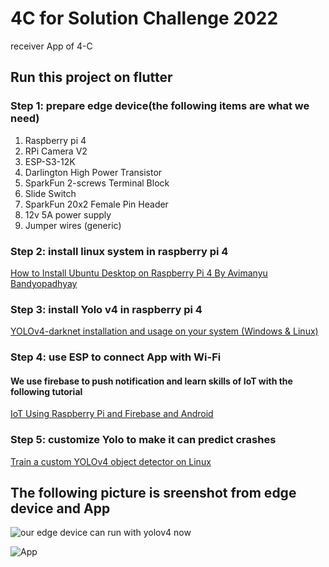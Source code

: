 # 4C for Solution Challenge 2022

receiver App of 4-C

## Run this project on flutter
### Step 1: prepare edge device(the following items are what we need)
1. Raspberry pi 4
2. RPi Camera V2
3. ESP-S3-12K
4. Darlington High Power Transistor
5. SparkFun 2-screws Terminal Block
6. Slide Switch
7. SparkFun 20x2 Female Pin Header
8. 12v 5A power supply
9. Jumper wires (generic)
### Step 2: install linux system in raspberry pi 4
[How to Install Ubuntu Desktop on Raspberry Pi 4 By Avimanyu Bandyopadhyay ](https://itsfoss.com/install-ubuntu-desktop-raspberry-pi/)
### Step 3: install Yolo v4 in raspberry pi 4
[YOLOv4-darknet installation and usage on your system (Windows & Linux)](https://medium.com/geekculture/yolov4-darknet-installation-and-usage-on-your-system-windows-linux-8dec2cea6e81)
### Step 4: use ESP to connect App with Wi-Fi
#### We use firebase to push notification and learn skills of IoT with the following tutorial
[IoT Using Raspberry Pi and Firebase and Android](https://www.hackster.io/ahmedibrrahim/iot-using-raspberry-pi-and-firebase-and-android-dbe61d)
### Step 5: customize Yolo to make it can predict crashes
[Train a custom YOLOv4 object detector on Linux](https://medium.com/geekculture/train-a-custom-yolov4-object-detector-on-linux-49b9114b9dc8)
## The following picture is sreenshot from edge device and App
![our edge device can run with yolov4 now](https://i.imgur.com/ImA5ddP.png)

![App](https://i.imgur.com/f89qiqR.png)




